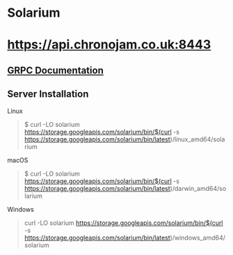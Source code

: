 Solarium
==

https://api.chronojam.co.uk:8443
==


## [GRPC Documentation](docs/index.html)

## Server Installation

Linux
> $ curl -LO solarium https://storage.googleapis.com/solarium/bin/$(curl -s https://storage.googleapis.com/solarium/bin/latest)/linux_amd64/solarium

macOS
> $ curl -LO solarium https://storage.googleapis.com/solarium/bin/$(curl -s https://storage.googleapis.com/solarium/bin/latest)/darwin_amd64/solarium

Windows
> curl -LO solarium https://storage.googleapis.com/solarium/bin/$(curl -s https://storage.googleapis.com/solarium/bin/latest)/windows_amd64/solarium



